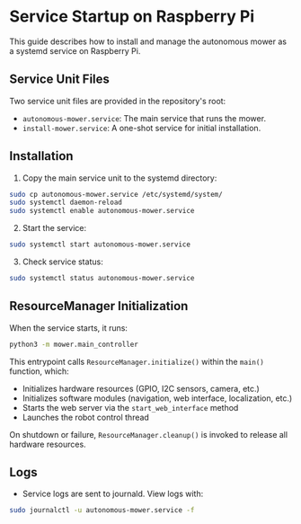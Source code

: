 # Service Startup on Raspberry Pi

This guide describes how to install and manage the autonomous mower as a systemd service on Raspberry Pi.

## Service Unit Files

Two service unit files are provided in the repository's root:

- `autonomous-mower.service`: The main service that runs the mower.
- `install-mower.service`: A one-shot service for initial installation.

## Installation

1. Copy the main service unit to the systemd directory:

```sh
sudo cp autonomous-mower.service /etc/systemd/system/
sudo systemctl daemon-reload
sudo systemctl enable autonomous-mower.service
```

2. Start the service:

```sh
sudo systemctl start autonomous-mower.service
```

3. Check service status:

```sh
sudo systemctl status autonomous-mower.service
```

## ResourceManager Initialization

When the service starts, it runs:

```sh
python3 -m mower.main_controller
```

This entrypoint calls `ResourceManager.initialize()` within the `main()` function, which:

- Initializes hardware resources (GPIO, I2C sensors, camera, etc.)
- Initializes software modules (navigation, web interface, localization, etc.)
- Starts the web server via the `start_web_interface` method
- Launches the robot control thread

On shutdown or failure, `ResourceManager.cleanup()` is invoked to release all hardware resources.

## Logs

- Service logs are sent to journald. View logs with:

```sh
sudo journalctl -u autonomous-mower.service -f
```
